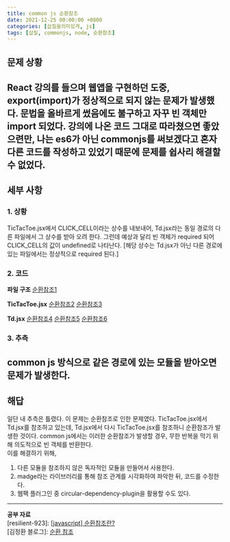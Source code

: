 ```yaml
---
title: common js 순환참조
date: 2021-12-25 00:00:00 +0800
categories: [삽질을의미있게, js]
tags: [삽질, commonjs, node, 순환참조]
---
```

## 문제 상황
React 강의를 들으며 웹앱을 구현하던 도중, export(import)가 정상적으로 되지 않는 문제가 발생했다. 문법을 올바르게 썼음에도 불구하고 자꾸 빈 객체만 import 되었다. 강의에 나온 코드 그대로 따라쳤으면 좋았으련만, 나는 es6가 아닌 commonjs를 써보겠다고 혼자 다른 코드를 작성하고 있었기 때문에 문제를 쉽사리 해결할 수 없었다.      
---
        
## 세부 사항    
### 1. 상황
TicTacToe.jsx에서 CLICK_CELL이라는 상수를 내보내어, Td.jsx라는 동일 경로의 다른 파일에서 그 상수를 받아 오려 한다. 그런데 예상과 달리 빈 객체가 required 되어 CLICK_CELL의 값이 undefined로 나타난다. [해당 상수는 Td.jsx가 아닌 다른 경로에 있는 파일에서는 정상적으로 required 된다.]       
      
### 2. 코드
**파일 구조**
[순환참조1](../assets/img/post-img/순환참조1.png)
       
**TicTacToe.jsx**
[순환참조2](../assets/img/post-img/순환참조2.png)
[순환참조3](../assets/img/post-img/순환참조3.png)
        
**Td.jsx**
[순환참조4](../assets/img/post-img/순환참조4.png)
[순환참조5](../assets/img/post-img/순환참조5.png)
[순환참조6](../assets/img/post-img/순환참조6.png)
          
### 3. 추측
common js 방식으로 같은 경로에 있는 모듈을 받아오면 문제가 발생한다.     
---
        
## 해답
일단 내 추측은 틀렸다. 이 문제는 순환참조로 인한 문제였다. TicTacToe.jsx에서 Td.jsx를 참조하고 있는데, Td.jsx에서 다시 TicTacToe.jsx를 참조하니 순환참조가 발생한 것이다. common js에서는 이러한 순환참조가 발생할 경우, 무한 반복을 막기 위해 의도적으로 빈 객체를 반환한다.           
이를 해결하기 위해,          
1) 다른 모듈을 참조하지 않은 독자적인 모듈을 만들어서 사용한다.        
2) madge라는 라이브러리를 통해 참조 관계를 시각화하여 파악한 뒤, 코드를 수정한다.        
3) 웹팩 플러그인 중 circular-dependency-plugin을 활용할 수도 있다.            
---
      
__공부 자료__       
[resilient-923]: [[javascript] 순환참조란?](https://resilient-923.tistory.com/310)       
[김정환 블로그]: [순환 참조](https://jeonghwan-kim.github.io/dev/2020/03/24/circular-dependancy.html)       